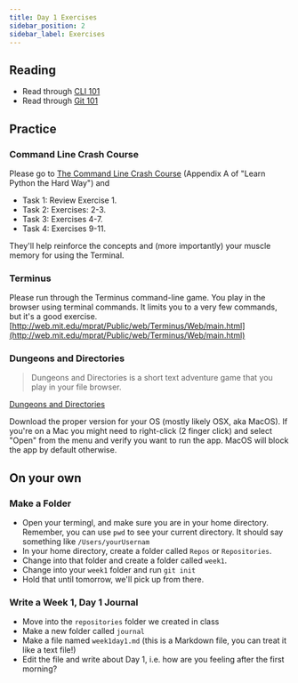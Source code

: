 ```yaml
---
title: Day 1 Exercises
sidebar_position: 2
sidebar_label: Exercises
---
```


## Reading

- Read through [CLI 101](/docs/lessons/dev-fundamentals/cli-101/)
- Read through [Git 101](/docs/lessons/dev-fundamentals/git-101/)
  <!-- - Note: Not required, but if you have time, try the [Git 101 Exercises](/docs/lessons/dev-fundamentals/git-101/exercises) -->

## Practice

### Command Line Crash Course

Please go to [The Command Line Crash Course](https://learnpythonthehardway.org/book/appendixa.html) (Appendix A of "Learn Python the Hard Way") and

- Task 1: Review Exercise 1.
- Task 2: Exercises: 2-3.
- Task 3: Exercises 4-7.
- Task 4: Exercises 9-11.

They'll help reinforce the concepts and (more importantly) your muscle memory for using the Terminal.

### Terminus

Please run through the Terminus command-line game. You play in the browser using terminal commands. It limits you to a very few commands, but it's a good exercise.
[http://web.mit.edu/mprat/Public/web/Terminus/Web/main.html](http://web.mit.edu/mprat/Public/web/Terminus/Web/main.html)

### Dungeons and Directories

> Dungeons and Directories is a short text adventure game that you play in your file browser.

[Dungeons and Directories](https://wheybags.com/dungeons_and_directories/)

Download the proper version for your OS (mostly likely OSX, aka MacOS). If you're on a Mac you might need to right-click (2 finger click) and select "Open" from the menu and verify you want to run the app. MacOS will block the app by default otherwise.

## On your own

### Make a Folder

- Open your termingl, and make sure you are in your home directory. Remember, you can use `pwd` to see your current directory. It should say something like `/Users/yourUsernam`
- In your home directory, create a folder called `Repos` or `Repositories`.
- Change into that folder and create a folder called `week1`.
- Change into your `week1` folder and run `git init`
- Hold that until tomorrow, we'll pick up from there.

### Write a Week 1, Day 1 Journal

- Move into the `repositories` folder we created in class
- Make a new folder called `journal`
- Make a file named `week1day1.md` (this is a Markdown file, you can treat it like a text file!)
- Edit the file and write about Day 1, i.e. how are you feeling after the first morning?
